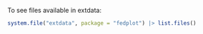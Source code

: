 To see files available in extdata:

```R
system.file("extdata", package = "fedplot") |> list.files()

```
